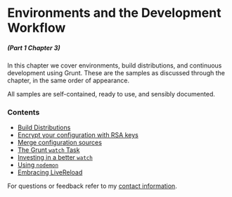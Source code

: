 # Environments and the Development Workflow

##### _(Part 1 Chapter 3)_

In this chapter we cover environments, build distributions, and continuous development using Grunt. These are the samples as discussed through the chapter, in the same order of appearance.

All samples are self-contained, ready to use, and sensibly documented.

### Contents

- [Build Distributions](https://github.com/bevacqua/buildfirst/tree/master/ch03/01_distribution-config)
- [Encrypt your configuration with RSA keys](https://github.com/bevacqua/buildfirst/tree/master/ch03/02_rsa-config-encryption)
- [Merge configuration sources](https://github.com/bevacqua/buildfirst/tree/master/ch03/03_merging-config)
- [The Grunt `watch` Task](https://github.com/bevacqua/buildfirst/tree/master/ch03/04_watch-task)
- [Investing in a better `watch`](https://github.com/bevacqua/buildfirst/tree/master/ch03/05_better-watch-closely)
- [Using `nodemon`](https://github.com/bevacqua/buildfirst/tree/master/ch03/06_nodemon)
- [Embracing LiveReload](https://github.com/bevacqua/buildfirst/tree/master/ch03/07_livereload)

For questions or feedback refer to my [contact information](https://github.com/bevacqua/buildfirst#feedback).
